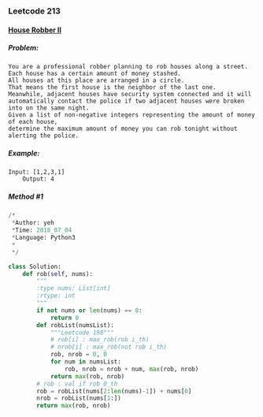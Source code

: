 


### Leetcode 213
#### [House Robber II](https://leetcode.com/problems/house-robber-ii)


##### ***Problem:***

    You are a professional robber planning to rob houses along a street.
    Each house has a certain amount of money stashed.
    All houses at this place are arranged in a circle.
    That means the first house is the neighbor of the last one.
    Meanwhile, adjacent houses have security system connected and it will automatically contact the police if two adjacent houses were broken into on the same night.
    Given a list of non-negative integers representing the amount of money of each house,
    determine the maximum amount of money you can rob tonight without alerting the police.

##### ***Example:***

    Input: [1,2,3,1]
        Output: 4

##### *Method #1*
``` python
/*
 *Author: yeh
 *Time: 2018_07_04
 *Language: Python3
 *
 */

class Solution:
    def rob(self, nums):
        """
        :type nums: List[int]
        :rtype: int
        """
        if not nums or len(nums) == 0:
            return 0
        def robList(numsList):
            """Leetcode 198"""
            # rob[i] : max_rob(rob i_th)
            # nrob[i] : max_rob(not rob i_th)
            rob, nrob = 0, 0
            for num in numsList:
                rob, nrob = nrob + num, max(rob, nrob)
            return max(rob, nrob)
        # rob : val if rob 0_th
        rob = robList(nums[2:len(nums)-1]) + nums[0]
        nrob = robList(nums[1:])
        return max(rob, nrob)

```


